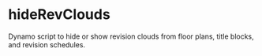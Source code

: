 # hideRevClouds
Dynamo script to hide or show revision clouds from floor plans, title blocks, and revision schedules.
